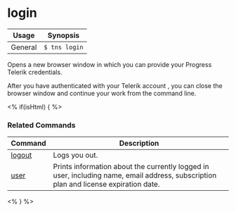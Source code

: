 login
==========

Usage | Synopsis
------|-------
General | `$ tns login`

Opens a new browser window in which you can provide your Progress Telerik credentials.

After you have authenticated with your Telerik account , you can close the browser window and continue your work from the command line.

<% if(isHtml) { %>
### Related Commands

Command | Description
----------|----------
[logout](logout.html) | Logs you out.
[user](user.html) | Prints information about the currently logged in user, including name, email address, subscription plan and license expiration date.
<% } %>
